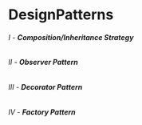 # DesignPatterns

###### I   - **Composition/Inheritance Strategy**
###### II  - **Observer Pattern**
###### III - **Decorator Pattern**
###### IV  - **Factory Pattern**